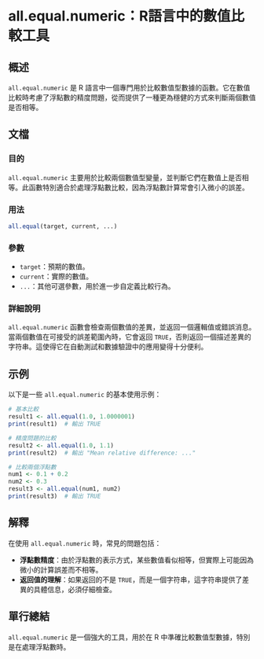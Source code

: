 <!--
Meta Description: # all.equal.numeric：R語言中的數值比較工具 ## 概述 `all.equal.numeric` 是 R 語言中一個專門用於比較數值型數據的函數。它在數值比較時考慮了浮點數的精度問題，從而提供了一種更為穩健的方式來判斷兩個數值是否相等。 ## 文檔 ### 目的 `all.equa...
Meta Keywords: all, equal, numeric, true, print
-->

# all.equal.numeric：R語言中的數值比較工具

## 概述
`all.equal.numeric` 是 R 語言中一個專門用於比較數值型數據的函數。它在數值比較時考慮了浮點數的精度問題，從而提供了一種更為穩健的方式來判斷兩個數值是否相等。

## 文檔
### 目的
`all.equal.numeric` 主要用於比較兩個數值型變量，並判斷它們在數值上是否相等。此函數特別適合於處理浮點數比較，因為浮點數計算常會引入微小的誤差。

### 用法
```R
all.equal(target, current, ...)
```

### 參數
- `target`：預期的數值。
- `current`：實際的數值。
- `...`：其他可選參數，用於進一步自定義比較行為。

### 詳細說明
`all.equal.numeric` 函數會檢查兩個數值的差異，並返回一個邏輯值或錯誤消息。當兩個數值在可接受的誤差範圍內時，它會返回 `TRUE`，否則返回一個描述差異的字符串。這使得它在自動測試和數據驗證中的應用變得十分便利。

## 示例
以下是一些 `all.equal.numeric` 的基本使用示例：

```R
# 基本比較
result1 <- all.equal(1.0, 1.0000001)
print(result1)  # 輸出 TRUE

# 精度問題的比較
result2 <- all.equal(1.0, 1.1)
print(result2)  # 輸出 "Mean relative difference: ..."

# 比較兩個浮點數
num1 <- 0.1 + 0.2
num2 <- 0.3
result3 <- all.equal(num1, num2)
print(result3)  # 輸出 TRUE
```

## 解釋
在使用 `all.equal.numeric` 時，常見的問題包括：
- **浮點數精度**：由於浮點數的表示方式，某些數值看似相等，但實際上可能因為微小的計算誤差而不相等。
- **返回值的理解**：如果返回的不是 `TRUE`，而是一個字符串，這字符串提供了差異的具體信息，必須仔細檢查。

## 單行總結
`all.equal.numeric` 是一個強大的工具，用於在 R 中準確比較數值型數據，特別是在處理浮點數時。